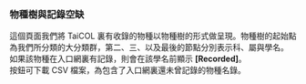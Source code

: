 ### 物種樹與記錄空缺

這個頁面我們將 TaiCOL 裏有收錄的物種以物種樹的形式做呈現。物種樹的起始點為我們所分類的大分類群，第二、三、以及最後的節點分別表示科、屬與學名。<br>
如果該物種在入口網裏有記錄，則會在該學名前顯示 **[Recorded]**。<br>
按鈕可下載 CSV 檔案，為包含了入口網裏還未曾記錄的物種名錄。
